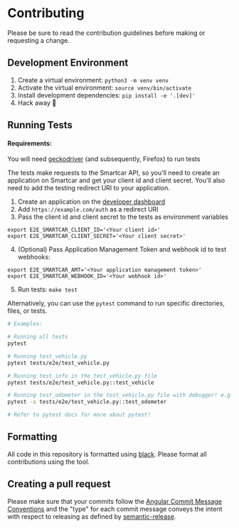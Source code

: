 # Contributing

Please be sure to read the contribution guidelines before making or requesting a change.

## Development Environment

1. Create a virtual environment: `python3 -m venv venv`
2. Activate the virtual environment: `source venv/bin/activate`
3. Install development dependencies: `pip install -e '.[dev]'`
4. Hack away :tada:

## Running Tests

#### Requirements:

You will need [geckodriver](https://github.com/mozilla/geckodriver/releases) (and subsequently, Firefox) to run tests

The tests make requests to the Smartcar API, so you'll need to create an application on Smartcar and get your client id
and client secret. You'll also need to add the testing redirect URI to your application.

1. Create an application on the [developer dashboard](https://dashboard.smartcar.com)
2. Add `https://example.com/auth` as a redirect URI
3. Pass the client id and client secret to the tests as environment variables

```
export E2E_SMARTCAR_CLIENT_ID='<Your client id>'
export E2E_SMARTCAR_CLIENT_SECRET='<Your client secret>'
```

4. (Optional) Pass Application Management Token and webhook id to test webhooks:

```
export E2E_SMARTCAR_AMT='<Your application management token>'
export E2E_SMARTCAR_WEBHOOK_ID='<Your webhook id>'
```

5. Run tests: `make test`

Alternatively, you can use the `pytest` command to run specific directories, files, or tests.

```bash
# Examples:

# Running all tests
pytest

# Running test_vehicle.py
pytest tests/e2e/test_vehicle.py

# Running test_info in the test_vehicle.py file
pytest tests/e2e/test_vehicle.py::test_vehicle

# Running test_odometer in the test_vehicle.py file with debugger! e.g. ipdb
pytest -s tests/e2e/test_vehicle.py::test_odometer

# Refer to pytest docs for more about pytest!
```

## Formatting

All code in this repository is formatted using [black](https://github.com/python/black). Please format all contributions
using the tool.

## Creating a pull request

Please make sure that your commits follow
the [Angular Commit Message Conventions](https://github.com/angular/angular.js/blob/master/DEVELOPERS.md#-git-commit-guidelines)
and the "type" for each commit message conveys the intent with respect to releasing as defined
by [semantic-release](https://github.com/semantic-release/semantic-release#commit-message-format).
